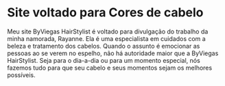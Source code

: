 <h1>Site voltado para Cores de cabelo</h1>

<p>Meu site ByViegas HairStylist é voltado para divulgação do trabalho da minha namorada, Rayanne. Ela é uma especialista em cuidados com a beleza e tratamento dos cabelos. Quando o assunto é emocionar as pessoas ao se verem no espelho, não há autoridade maior que a ByViegas HairStylist. Seja para o dia-a-dia ou para um momento especial, nós fazemos tudo para que seu cabelo e seus momentos sejam os melhores possíveis.</p>

